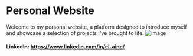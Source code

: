 # Personal Website
Welcome to my personal website, a platform designed to introduce myself and showcase a selection of projects I've brought to life.
![image](https://github.com/elaine-lai/elainelai/assets/90720708/ba67b991-aaf2-4834-9e79-1c00fd0f4c9a)
 #### LinkedIn: https://www.linkedin.com/in/el-aine/ 
